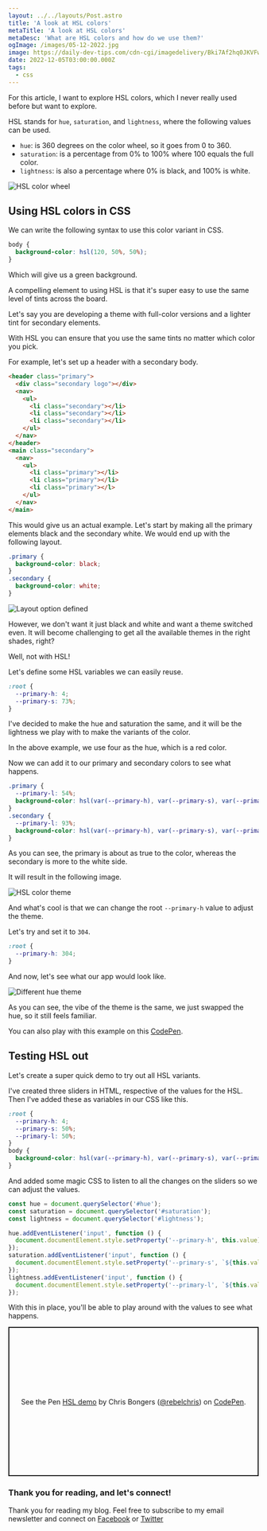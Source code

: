 ```yaml
---
layout: ../../layouts/Post.astro
title: 'A look at HSL colors'
metaTitle: 'A look at HSL colors'
metaDesc: 'What are HSL colors and how do we use them?'
ogImage: /images/05-12-2022.jpg
image: https://daily-dev-tips.com/cdn-cgi/imagedelivery/Bki7Af2hq0JKVFw1XYYMQg/1d89718a-6642-4e5f-078f-187f78485400
date: 2022-12-05T03:00:00.000Z
tags:
  - css
---
```


For this article, I want to explore HSL colors, which I never really used before but want to explore.

HSL stands for `hue`, `saturation`, and `lightness`, where the following values can be used.

- `hue`: is 360 degrees on the color wheel, so it goes from 0 to 360.
- `saturation`: is a percentage from 0% to 100% where 100 equals the full color.
- `lightness`: is also a percentage where 0% is black, and 100% is white.

![HSL color wheel](https://cdn.hashnode.com/res/hashnode/image/upload/v1669440716019/mCya0LfzO.png)

## Using HSL colors in CSS

We can write the following syntax to use this color variant in CSS.

```css
body {
  background-color: hsl(120, 50%, 50%);
}
```

Which will give us a green background.

A compelling element to using HSL is that it's super easy to use the same level of tints across the board.

Let's say you are developing a theme with full-color versions and a lighter tint for secondary elements.

With HSL you can ensure that you use the same tints no matter which color you pick.

For example, let's set up a header with a secondary body.

```html
<header class="primary">
  <div class="secondary logo"></div>
  <nav>
    <ul>
      <li class="secondary"></li>
      <li class="secondary"></li>
      <li class="secondary"></li>
    </ul>
  </nav>
</header>
<main class="secondary">
  <nav>
    <ul>
      <li class="primary"></li>
      <li class="primary"></li>
      <li class="primary"></l>
    </ul>
  </nav>
</main>
```

This would give us an actual example. Let's start by making all the primary elements black and the secondary white. We would end up with the following layout.

```css
.primary {
  background-color: black;
}
.secondary {
  background-color: white;
}
```

![Layout option defined](https://cdn.hashnode.com/res/hashnode/image/upload/v1669441815661/zM9U8rCqo.png)

However, we don't want it just black and white and want a theme switched even. It will become challenging to get all the available themes in the right shades, right?

Well, not with HSL!

Let's define some HSL variables we can easily reuse.

```css
:root {
  --primary-h: 4;
  --primary-s: 73%;
}
```

I've decided to make the hue and saturation the same, and it will be the lightness we play with to make the variants of the color.

In the above example, we use four as the hue, which is a red color.

Now we can add it to our primary and secondary colors to see what happens.

```css
.primary {
  --primary-l: 54%;
  background-color: hsl(var(--primary-h), var(--primary-s), var(--primary-l));
}
.secondary {
  --primary-l: 93%;
  background-color: hsl(var(--primary-h), var(--primary-s), var(--primary-l));
}
```

As you can see, the primary is about as true to the color, whereas the secondary is more to the white side.

It will result in the following image.

![HSL color theme](https://cdn.hashnode.com/res/hashnode/image/upload/v1669442035947/_93CFec97.png)

And what's cool is that we can change the root `--primary-h` value to adjust the theme.

Let's try and set it to `304`.

```css
:root {
  --primary-h: 304;
}
```

And now, let's see what our app would look like.

![Different hue theme](https://cdn.hashnode.com/res/hashnode/image/upload/v1669442155409/70kys1NSP.png)

As you can see, the vibe of the theme is the same, we just swapped the hue, so it still feels familiar.

You can also play with this example on this [CodePen](https://codepen.io/rebelchris/pen/YzvLmYm).

## Testing HSL out

Let's create a super quick demo to try out all HSL variants.

I've created three sliders in HTML, respective of the values for the HSL.
Then I've added these as variables in our CSS like this.

```css
:root {
  --primary-h: 4;
  --primary-s: 50%;
  --primary-l: 50%;
}
body {
  background-color: hsl(var(--primary-h), var(--primary-s), var(--primary-l));
}
```

And added some magic CSS to listen to all the changes on the sliders so we can adjust the values.

```js
const hue = document.querySelector('#hue');
const saturation = document.querySelector('#saturation');
const lightness = document.querySelector('#lightness');

hue.addEventListener('input', function () {
  document.documentElement.style.setProperty('--primary-h', this.value);
});
saturation.addEventListener('input', function () {
  document.documentElement.style.setProperty('--primary-s', `${this.value}%`);
});
lightness.addEventListener('input', function () {
  document.documentElement.style.setProperty('--primary-l', `${this.value}%`);
});
```

With this in place, you'll be able to play around with the values to see what happens.

<p class="codepen" data-height="300" data-default-tab="js,result" data-slug-hash="gOKzVBr" data-user="rebelchris" style="height: 300px; box-sizing: border-box; display: flex; align-items: center; justify-content: center; border: 2px solid; margin: 1em 0; padding: 1em;">
  <span>See the Pen <a href="https://codepen.io/rebelchris/pen/gOKzVBr">
  HSL demo</a> by Chris Bongers (<a href="https://codepen.io/rebelchris">@rebelchris</a>)
  on <a href="https://codepen.io">CodePen</a>.</span>
</p>
<script async src="https://cpwebassets.codepen.io/assets/embed/ei.js"></script>

### Thank you for reading, and let's connect!

Thank you for reading my blog. Feel free to subscribe to my email newsletter and connect on [Facebook](https://www.facebook.com/DailyDevTipsBlog) or [Twitter](https://twitter.com/DailyDevTips1)
